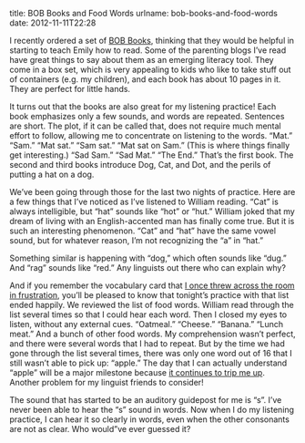 title: BOB Books and Food Words
urlname: bob-books-and-food-words
date: 2012-11-11T22:28

I recently ordered a set of [BOB Books][a], thinking that they would be helpful in starting to teach Emily how to read.
Some of the parenting blogs I&#x02bc;ve read have great things to say about them as an emerging literacy tool. They come
in a box set, which is very appealing to kids who like to take stuff out of containers (e.g. my children), and each book
has about 10 pages in it. They are perfect for little hands.

[a]: https://bobbooks.com/

It turns out that the books are also great for my listening practice! Each book emphasizes only a few sounds, and words
are repeated. Sentences are short. The plot, if it can be called that, does not require much mental effort to follow,
allowing me to concentrate on listening to the words. &ldquo;Mat.&rdquo; &ldquo;Sam.&rdquo; &ldquo;Mat sat.&rdquo;
&ldquo;Sam sat.&rdquo; &ldquo;Mat sat on Sam.&rdquo; (This is where things finally get interesting.) &ldquo;Sad
Sam.&rdquo; &ldquo;Sad Mat.&rdquo; &ldquo;The End.&rdquo; That&#x02bc;s the first book. The second and third books
introduce Dog, Cat, and Dot, and the perils of putting a hat on a dog.

We&#x02bc;ve been going through those for the last two nights of practice. Here are a few things that I&#x02bc;ve
noticed as I&#x02bc;ve listened to William reading. &ldquo;Cat&rdquo; is always intelligible, but &ldquo;hat&rdquo;
sounds like &ldquo;hot&rdquo; or &ldquo;hut.&rdquo; William joked that my dream of living with an English-accented man
has finally come true. But it is such an interesting phenomenon. &ldquo;Cat&rdquo; and &ldquo;hat&rdquo; have the same
vowel sound, but for whatever reason, I&#x02bc;m not recognizing the &ldquo;a&rdquo; in &ldquo;hat.&rdquo;

Something similar is happening with &ldquo;dog,&rdquo; which often sounds like &ldquo;dug.&rdquo; And &ldquo;rag&rdquo;
sounds like &ldquo;red.&rdquo; Any linguists out there who can explain why?

And if you remember the vocabulary card that [I once threw across the room in frustration][b], you&#x02bc;ll be pleased
to know that tonight&#x02bc;s practice with that list ended happily. We reviewed the list of food words. William read
through the list several times so that I could hear each word. Then I closed my eyes to listen, without any external
cues. &ldquo;Oatmeal.&rdquo; &ldquo;Cheese.&rdquo; &ldquo;Banana.&rdquo; &ldquo;Lunch meat.&rdquo; And a bunch of other
food words. My comprehension wasn&#x02bc;t perfect, and there were several words that I had to repeat. But by the time
we had gone through the list several times, there was only one word out of 16 that I still wasn&#x02bc;t able to pick
up: &ldquo;apple.&rdquo; The day that I can actually understand &ldquo;apple&rdquo; will be a major milestone because
[it continues to trip me up][c]. Another problem for my linguist friends to consider!

[b]: {filename}/2012-11-04-a-lesson-from-molly.md
[c]: {filename}/2012-10-30-fruits.md

The sound that has started to be an auditory guidepost for me is &ldquo;s&rdquo;. I&#x02bc;ve never been able to hear
the &ldquo;s&rdquo; sound in words. Now when I do my listening practice, I can hear it so clearly in words, even when
the other consonants are not as clear. Who would&rdquo;ve ever guessed it?

